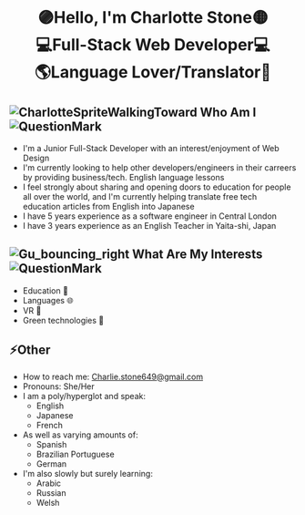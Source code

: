 <h1 align="center">🟣Hello, I'm Charlotte Stone🟡 <br>💻Full-Stack Web Developer💻<br>🌎Language Lover/Translator💬</h1>

## ![CharlotteSpriteWalkingToward](https://github.com/Terafora/Terafora/assets/144109245/3d4d63ff-3898-4ea3-92b7-c471140e5931) Who Am I  ![QuestionMark](https://github.com/Terafora/Terafora/assets/144109245/eaf57e79-e61f-4e04-bd37-3d8440ef5fa7)


  - I'm a Junior Full-Stack Developer with an interest/enjoyment of Web Design
  - I'm currently looking to help other developers/engineers in their carreers by providing business/tech. English language lessons
  - I feel strongly about sharing and opening doors to education for people all over the world, and I'm currently helping translate free tech education articles from English into Japanese
  - I have 5 years experience as a software engineer in Central London
  - I have 3 years experience as an English Teacher in Yaita-shi, Japan

   <!-- [![GitHub Streak](https://streak-stats.demolab.com?user=Terafora&theme=github-light&hide_border=true&date_format=j%20M%5B%20Y%5D&exclude_days=Sun%2CSat&card_width=700)](https://git.io/streak-stats) -->

##  ![Gu_bouncing_right](https://github.com/Terafora/Terafora/assets/144109245/86169451-9184-4bd5-b9d8-5342ac514054) What Are My Interests ![QuestionMark](https://github.com/Terafora/Terafora/assets/144109245/bdd2ba63-1f27-4803-94e1-97d89c994f22)



  - Education 🏫
  - Languages 🌐
  - VR 🥽
  - Green technologies 🍃

   <!-- [![Top Langs](https://github-readme-stats.vercel.app/api/top-langs/?username=Terafora&layout=compact)](https://github.com/anuraghazra/github-readme-stats) -->

## ⚡Other

  - How to reach me: Charlie.stone649@gmail.com
  - Pronouns: She/Her
  - I am a poly/hyperglot and speak:
    - English
    - Japanese
    - French
- As well as varying amounts of:
  - Spanish
  - Brazilian Portuguese
  - German
- I'm also slowly but surely learning:
  - Arabic
  - Russian
  - Welsh

